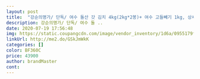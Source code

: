 ```yaml
---
layout: post 
title:  "강순의명가/ 단독/ 여수 돌산 갓 김치 4kg(2kg*2봉)+ 여수 고들빼기 1kg, 상세 설명 참조" 
description: 강순의명가/ 단독/ 여수 돌 ..
date: 2020-07-19 17:56:48 
img: https://static.coupangcdn.com/image/vendor_inventory/1d6a/0955179f6959b868185e3c4b9699e2c6e217717c31a98fd31a85fd439079.jpg 
linkUrl: http://me2.do/GSkJmWkK 
categories: [] 
color: BF360C 
price: 43900 
author: brandMaster 
cont:  
---
```

 